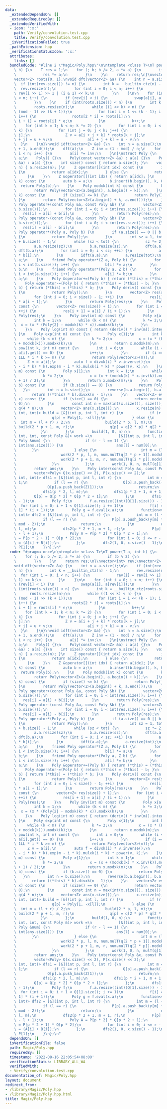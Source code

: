 ```yaml
---
data:
  _extendedDependsOn: []
  _extendedRequiredBy: []
  _extendedVerifiedWith:
  - icon: ':x:'
    path: Verify/convolution.test.cpp
    title: Verify/convolution.test.cpp
  _isVerificationFailed: true
  _pathExtension: hpp
  _verificationStatusIcon: ':x:'
  attributes:
    links: []
  bundledCode: "#line 2 \"Magic/Poly.hpp\"\n\ntemplate <class T>\nT power(T a, int\
    \ b) {\n    T res = 1;\n    for (; b; b /= 2, a *= a) {\n        if (b % 2) {\n\
    \            res *= a;\n        }\n    }\n    return res;\n}\nvector<int> rev;\n\
    vector<Z> roots{0, 1};\nvoid dft(vector<Z> &a) {\n    int n = a.size();\n\n  \
    \  if (int(rev.size()) != n) {\n        int k = __builtin_ctz(n) - 1;\n      \
    \  rev.resize(n);\n        for (int i = 0; i < n; i++) {\n            rev[i] =\
    \ rev[i >> 1] >> 1 | (i & 1) << k;\n        }\n    }\n\n    for (int i = 0; i\
    \ < n; i++) {\n        if (rev[i] < i) {\n            swap(a[i], a[rev[i]]);\n\
    \        }\n    }\n    if (int(roots.size()) < n) {\n        int k = __builtin_ctz(roots.size());\n\
    \        roots.resize(n);\n        while ((1 << k) < n) {\n            Z e = power(Z(3),\
    \ (mod - 1) >> (k + 1));\n            for (int i = 1 << (k - 1); i < (1 << k);\
    \ i++) {\n                roots[2 * i] = roots[i];\n                roots[2 *\
    \ i + 1] = roots[i] * e;\n            }\n            k++;\n        }\n    }\n\
    \    for (int k = 1; k < n; k *= 2) {\n        for (int i = 0; i < n; i += 2 *\
    \ k) {\n            for (int j = 0; j < k; j++) {\n                Z u = a[i +\
    \ j];\n                Z v = a[i + j + k] * roots[k + j];\n                a[i\
    \ + j] = u + v;\n                a[i + j + k] = u - v;\n            }\n      \
    \  }\n    }\n}\nvoid idft(vector<Z> &a) {\n    int n = a.size();\n    reverse(a.begin()\
    \ + 1, a.end());\n    dft(a);\n    Z inv = (1 - mod) / n;\n    for (int i = 0;\
    \ i < n; i++) {\n        a[i] *= inv;\n    }\n}\nstruct Poly {\n    vector<Z>\
    \ a;\n    Poly() {}\n    Poly(const vector<Z> &a) : a(a) {}\n    Poly(const initializer_list<Z>\
    \ &a) : a(a) {}\n    int size() const { return a.size(); }\n    void resize(int\
    \ n) { a.resize(n); }\n    Z operator[](int idx) const {\n        if (idx < size())\
    \ {\n            return a[idx];\n        } else {\n            return 0;\n   \
    \     }\n    }\n    Z &operator[](int idx) { return a[idx]; }\n    Poly mulxk(int\
    \ k) const {\n        auto b = a;\n        b.insert(b.begin(), k, 0);\n      \
    \  return Poly(b);\n    }\n    Poly modxk(int k) const {\n        k = min(k, size());\n\
    \        return Poly(vector<Z>(a.begin(), a.begin() + k));\n    }\n    Poly divxk(int\
    \ k) const {\n        if (size() <= k) {\n            return Poly();\n       \
    \ }\n        return Poly(vector<Z>(a.begin() + k, a.end()));\n    }\n    friend\
    \ Poly operator+(const Poly &a, const Poly &b) {\n        vector<Z> res(max(a.size(),\
    \ b.size()));\n        for (int i = 0; i < int(res.size()); i++) {\n         \
    \   res[i] = a[i] + b[i];\n        }\n        return Poly(res);\n    }\n    friend\
    \ Poly operator-(const Poly &a, const Poly &b) {\n        vector<Z> res(max(a.size(),\
    \ b.size()));\n        for (int i = 0; i < int(res.size()); i++) {\n         \
    \   res[i] = a[i] - b[i];\n        }\n        return Poly(res);\n    }\n    friend\
    \ Poly operator*(Poly a, Poly b) {\n        if (a.size() == 0 || b.size() == 0)\
    \ {\n            return Poly();\n        }\n        int sz = 1, tot = a.size()\
    \ + b.size() - 1;\n        while (sz < tot) {\n            sz *= 2;\n        }\n\
    \        a.a.resize(sz);\n        b.a.resize(sz);\n        dft(a.a);\n       \
    \ dft(b.a);\n        for (int i = 0; i < sz; ++i) {\n            a.a[i] = a[i]\
    \ * b[i];\n        }\n        idft(a.a);\n        a.resize(tot);\n        return\
    \ a;\n    }\n    friend Poly operator*(Z a, Poly b) {\n        for (int i = 0;\
    \ i < int(b.size()); i++) {\n            b[i] *= a;\n        }\n        return\
    \ b;\n    }\n    friend Poly operator*(Poly a, Z b) {\n        for (int i = 0;\
    \ i < int(a.size()); i++) {\n            a[i] *= b;\n        }\n        return\
    \ a;\n    }\n    Poly &operator+=(Poly b) { return (*this) = (*this) + b; }\n\
    \    Poly &operator-=(Poly b) { return (*this) = (*this) - b; }\n    Poly &operator*=(Poly\
    \ b) { return (*this) = (*this) * b; }\n    Poly deriv() const {\n        if (a.empty())\
    \ {\n            return Poly();\n        }\n        vector<Z> res(size() - 1);\n\
    \        for (int i = 0; i < size() - 1; ++i) {\n            res[i] = Z(i + 1)\
    \ * a[i + 1];\n        }\n        return Poly(res);\n    }\n    Poly integr()\
    \ const {\n        vector<Z> res(size() + 1);\n        for (int i = 0; i < size();\
    \ ++i) {\n            res[i + 1] = a[i] / (i + 1);\n        }\n        return\
    \ Poly(res);\n    }\n    Poly inv(int m) const {\n        Poly x{a[0].inverse()};\n\
    \        int k = 1;\n        while (k < m) {\n            k *= 2;\n          \
    \  x = (x * (Poly{2} - modxk(k) * x)).modxk(k);\n        }\n        return x.modxk(m);\n\
    \    }\n    Poly log(int m) const { return (deriv() * inv(m)).integr().modxk(m);\
    \ }\n    Poly exp(int m) const {\n        Poly x{1};\n        int k = 1;\n   \
    \     while (k < m) {\n            k *= 2;\n            x = (x * (Poly{1} - x.log(k)\
    \ + modxk(k))).modxk(k);\n        }\n        return x.modxk(m);\n    }\n    Poly\
    \ pow(int k, int m) const {\n        int i = 0;\n        while (i < size() &&\
    \ a[i].get() == 0) {\n            i++;\n        }\n        if (i == size() ||\
    \ 1LL * i * k >= m) {\n            return Poly(vector<Z>(m));\n        }\n   \
    \     Z v = a[i];\n        auto f = divxk(i) * v.inverse();\n        return (f.log(m\
    \ - i * k) * k).exp(m - i * k).mulxk(i * k) * power(v, k);\n    }\n    Poly sqrt(int\
    \ m) const {\n        Poly x{1};\n        int k = 1;\n        while (k < m) {\n\
    \            k *= 2;\n            x = (x + (modxk(k) * x.inv(k)).modxk(k)) * ((mod\
    \ + 1) / 2);\n        }\n        return x.modxk(m);\n    }\n    Poly mulT(Poly\
    \ b) const {\n        if (b.size() == 0) {\n            return Poly();\n     \
    \   }\n        int n = b.size();\n        reverse(b.a.begin(), b.a.end());\n \
    \       return ((*this) * b).divxk(n - 1);\n    }\n    vector<Z> eval(vector<Z>\
    \ x) const {\n        if (size() == 0) {\n            return vector<Z>(x.size(),\
    \ 0);\n        }\n        const int n = max(int(x.size()), size());\n        vector<Poly>\
    \ q(4 * n);\n        vector<Z> ans(x.size());\n        x.resize(n);\n        function<void(int,\
    \ int, int)> build = [&](int p, int l, int r) {\n            if (r - l == 1) {\n\
    \                q[p] = Poly{1, -x[l]};\n            } else {\n              \
    \  int m = (l + r) / 2;\n                build(2 * p, l, m);\n               \
    \ build(2 * p + 1, m, r);\n                q[p] = q[2 * p] * q[2 * p + 1];\n \
    \           }\n        };\n        build(1, 0, n);\n        function<void(int,\
    \ int, int, const Poly &)> work =\n            [&](int p, int l, int r, const\
    \ Poly &num) {\n                if (r - l == 1) {\n                    if (l <\
    \ int(ans.size())) {\n                        ans[l] = num[0];\n             \
    \       }\n                } else {\n                    int m = (l + r) / 2;\n\
    \                    work(2 * p, l, m, num.mulT(q[2 * p + 1]).modxk(m - l));\n\
    \                    work(2 * p + 1, m, r, num.mulT(q[2 * p]).modxk(r - m));\n\
    \                }\n            };\n        work(1, 0, n, mulT(q[1].inv(n)));\n\
    \        return ans;\n    }\n    Poly inter(const Poly &x, const Poly &y) {\n\
    \        vector<Poly> Q(x.size() << 2), P(x.size() << 2);\n        function<void(int,\
    \ int, int)> dfs1 = [&](int p, int l, int r) {\n            int m = (l + r) >>\
    \ 1;\n            if (l == r) {\n                Q[p].a.push_back(-x[m]);\n  \
    \              Q[p].a.push_back(Z(1));\n                return;\n            }\n\
    \            dfs1(p * 2, l, m);\n            dfs1(p * 2 + 1, m + 1, r);\n    \
    \        Q[p] = Q[p * 2] * Q[p * 2 + 1];\n        };\n        dfs1(1, 0, x.size()\
    \ - 1);\n        Poly f;\n        f.a.resize((int)(Q[1].size()) - 1);\n      \
    \  for (int i = 0; i + 1 < Q[1].size(); i += 1)\n            f[i] = (Q[1][i +\
    \ 1] * (i + 1));\n        Poly g = f.eval(x.a);\n        function<void(int, int,\
    \ int)> dfs2 = [&](int p, int l, int r) {\n            int m = (l + r) >> 1;\n\
    \            if (l == r) {\n                P[p].a.push_back(y[m] * power(g[m],\
    \ mod - 2));\n                return;\n            }\n            dfs2(p * 2,\
    \ l, m);\n            dfs2(p * 2 + 1, m + 1, r);\n            P[p].a.resize(r\
    \ - l + 1);\n            Poly A = P[p * 2] * Q[p * 2 + 1];\n            Poly B\
    \ = P[p * 2 + 1] * Q[p * 2];\n            for (int i = 0; i <= r - l; i++) P[p][i]\
    \ = (A[i] + B[i]);\n        };\n        dfs2(1, 0, x.size() - 1);\n        return\
    \ P[1];\n    }\n};\n"
  code: "#pragma once\n\ntemplate <class T>\nT power(T a, int b) {\n    T res = 1;\n\
    \    for (; b; b /= 2, a *= a) {\n        if (b % 2) {\n            res *= a;\n\
    \        }\n    }\n    return res;\n}\nvector<int> rev;\nvector<Z> roots{0, 1};\n\
    void dft(vector<Z> &a) {\n    int n = a.size();\n\n    if (int(rev.size()) !=\
    \ n) {\n        int k = __builtin_ctz(n) - 1;\n        rev.resize(n);\n      \
    \  for (int i = 0; i < n; i++) {\n            rev[i] = rev[i >> 1] >> 1 | (i &\
    \ 1) << k;\n        }\n    }\n\n    for (int i = 0; i < n; i++) {\n        if\
    \ (rev[i] < i) {\n            swap(a[i], a[rev[i]]);\n        }\n    }\n    if\
    \ (int(roots.size()) < n) {\n        int k = __builtin_ctz(roots.size());\n  \
    \      roots.resize(n);\n        while ((1 << k) < n) {\n            Z e = power(Z(3),\
    \ (mod - 1) >> (k + 1));\n            for (int i = 1 << (k - 1); i < (1 << k);\
    \ i++) {\n                roots[2 * i] = roots[i];\n                roots[2 *\
    \ i + 1] = roots[i] * e;\n            }\n            k++;\n        }\n    }\n\
    \    for (int k = 1; k < n; k *= 2) {\n        for (int i = 0; i < n; i += 2 *\
    \ k) {\n            for (int j = 0; j < k; j++) {\n                Z u = a[i +\
    \ j];\n                Z v = a[i + j + k] * roots[k + j];\n                a[i\
    \ + j] = u + v;\n                a[i + j + k] = u - v;\n            }\n      \
    \  }\n    }\n}\nvoid idft(vector<Z> &a) {\n    int n = a.size();\n    reverse(a.begin()\
    \ + 1, a.end());\n    dft(a);\n    Z inv = (1 - mod) / n;\n    for (int i = 0;\
    \ i < n; i++) {\n        a[i] *= inv;\n    }\n}\nstruct Poly {\n    vector<Z>\
    \ a;\n    Poly() {}\n    Poly(const vector<Z> &a) : a(a) {}\n    Poly(const initializer_list<Z>\
    \ &a) : a(a) {}\n    int size() const { return a.size(); }\n    void resize(int\
    \ n) { a.resize(n); }\n    Z operator[](int idx) const {\n        if (idx < size())\
    \ {\n            return a[idx];\n        } else {\n            return 0;\n   \
    \     }\n    }\n    Z &operator[](int idx) { return a[idx]; }\n    Poly mulxk(int\
    \ k) const {\n        auto b = a;\n        b.insert(b.begin(), k, 0);\n      \
    \  return Poly(b);\n    }\n    Poly modxk(int k) const {\n        k = min(k, size());\n\
    \        return Poly(vector<Z>(a.begin(), a.begin() + k));\n    }\n    Poly divxk(int\
    \ k) const {\n        if (size() <= k) {\n            return Poly();\n       \
    \ }\n        return Poly(vector<Z>(a.begin() + k, a.end()));\n    }\n    friend\
    \ Poly operator+(const Poly &a, const Poly &b) {\n        vector<Z> res(max(a.size(),\
    \ b.size()));\n        for (int i = 0; i < int(res.size()); i++) {\n         \
    \   res[i] = a[i] + b[i];\n        }\n        return Poly(res);\n    }\n    friend\
    \ Poly operator-(const Poly &a, const Poly &b) {\n        vector<Z> res(max(a.size(),\
    \ b.size()));\n        for (int i = 0; i < int(res.size()); i++) {\n         \
    \   res[i] = a[i] - b[i];\n        }\n        return Poly(res);\n    }\n    friend\
    \ Poly operator*(Poly a, Poly b) {\n        if (a.size() == 0 || b.size() == 0)\
    \ {\n            return Poly();\n        }\n        int sz = 1, tot = a.size()\
    \ + b.size() - 1;\n        while (sz < tot) {\n            sz *= 2;\n        }\n\
    \        a.a.resize(sz);\n        b.a.resize(sz);\n        dft(a.a);\n       \
    \ dft(b.a);\n        for (int i = 0; i < sz; ++i) {\n            a.a[i] = a[i]\
    \ * b[i];\n        }\n        idft(a.a);\n        a.resize(tot);\n        return\
    \ a;\n    }\n    friend Poly operator*(Z a, Poly b) {\n        for (int i = 0;\
    \ i < int(b.size()); i++) {\n            b[i] *= a;\n        }\n        return\
    \ b;\n    }\n    friend Poly operator*(Poly a, Z b) {\n        for (int i = 0;\
    \ i < int(a.size()); i++) {\n            a[i] *= b;\n        }\n        return\
    \ a;\n    }\n    Poly &operator+=(Poly b) { return (*this) = (*this) + b; }\n\
    \    Poly &operator-=(Poly b) { return (*this) = (*this) - b; }\n    Poly &operator*=(Poly\
    \ b) { return (*this) = (*this) * b; }\n    Poly deriv() const {\n        if (a.empty())\
    \ {\n            return Poly();\n        }\n        vector<Z> res(size() - 1);\n\
    \        for (int i = 0; i < size() - 1; ++i) {\n            res[i] = Z(i + 1)\
    \ * a[i + 1];\n        }\n        return Poly(res);\n    }\n    Poly integr()\
    \ const {\n        vector<Z> res(size() + 1);\n        for (int i = 0; i < size();\
    \ ++i) {\n            res[i + 1] = a[i] / (i + 1);\n        }\n        return\
    \ Poly(res);\n    }\n    Poly inv(int m) const {\n        Poly x{a[0].inverse()};\n\
    \        int k = 1;\n        while (k < m) {\n            k *= 2;\n          \
    \  x = (x * (Poly{2} - modxk(k) * x)).modxk(k);\n        }\n        return x.modxk(m);\n\
    \    }\n    Poly log(int m) const { return (deriv() * inv(m)).integr().modxk(m);\
    \ }\n    Poly exp(int m) const {\n        Poly x{1};\n        int k = 1;\n   \
    \     while (k < m) {\n            k *= 2;\n            x = (x * (Poly{1} - x.log(k)\
    \ + modxk(k))).modxk(k);\n        }\n        return x.modxk(m);\n    }\n    Poly\
    \ pow(int k, int m) const {\n        int i = 0;\n        while (i < size() &&\
    \ a[i].get() == 0) {\n            i++;\n        }\n        if (i == size() ||\
    \ 1LL * i * k >= m) {\n            return Poly(vector<Z>(m));\n        }\n   \
    \     Z v = a[i];\n        auto f = divxk(i) * v.inverse();\n        return (f.log(m\
    \ - i * k) * k).exp(m - i * k).mulxk(i * k) * power(v, k);\n    }\n    Poly sqrt(int\
    \ m) const {\n        Poly x{1};\n        int k = 1;\n        while (k < m) {\n\
    \            k *= 2;\n            x = (x + (modxk(k) * x.inv(k)).modxk(k)) * ((mod\
    \ + 1) / 2);\n        }\n        return x.modxk(m);\n    }\n    Poly mulT(Poly\
    \ b) const {\n        if (b.size() == 0) {\n            return Poly();\n     \
    \   }\n        int n = b.size();\n        reverse(b.a.begin(), b.a.end());\n \
    \       return ((*this) * b).divxk(n - 1);\n    }\n    vector<Z> eval(vector<Z>\
    \ x) const {\n        if (size() == 0) {\n            return vector<Z>(x.size(),\
    \ 0);\n        }\n        const int n = max(int(x.size()), size());\n        vector<Poly>\
    \ q(4 * n);\n        vector<Z> ans(x.size());\n        x.resize(n);\n        function<void(int,\
    \ int, int)> build = [&](int p, int l, int r) {\n            if (r - l == 1) {\n\
    \                q[p] = Poly{1, -x[l]};\n            } else {\n              \
    \  int m = (l + r) / 2;\n                build(2 * p, l, m);\n               \
    \ build(2 * p + 1, m, r);\n                q[p] = q[2 * p] * q[2 * p + 1];\n \
    \           }\n        };\n        build(1, 0, n);\n        function<void(int,\
    \ int, int, const Poly &)> work =\n            [&](int p, int l, int r, const\
    \ Poly &num) {\n                if (r - l == 1) {\n                    if (l <\
    \ int(ans.size())) {\n                        ans[l] = num[0];\n             \
    \       }\n                } else {\n                    int m = (l + r) / 2;\n\
    \                    work(2 * p, l, m, num.mulT(q[2 * p + 1]).modxk(m - l));\n\
    \                    work(2 * p + 1, m, r, num.mulT(q[2 * p]).modxk(r - m));\n\
    \                }\n            };\n        work(1, 0, n, mulT(q[1].inv(n)));\n\
    \        return ans;\n    }\n    Poly inter(const Poly &x, const Poly &y) {\n\
    \        vector<Poly> Q(x.size() << 2), P(x.size() << 2);\n        function<void(int,\
    \ int, int)> dfs1 = [&](int p, int l, int r) {\n            int m = (l + r) >>\
    \ 1;\n            if (l == r) {\n                Q[p].a.push_back(-x[m]);\n  \
    \              Q[p].a.push_back(Z(1));\n                return;\n            }\n\
    \            dfs1(p * 2, l, m);\n            dfs1(p * 2 + 1, m + 1, r);\n    \
    \        Q[p] = Q[p * 2] * Q[p * 2 + 1];\n        };\n        dfs1(1, 0, x.size()\
    \ - 1);\n        Poly f;\n        f.a.resize((int)(Q[1].size()) - 1);\n      \
    \  for (int i = 0; i + 1 < Q[1].size(); i += 1)\n            f[i] = (Q[1][i +\
    \ 1] * (i + 1));\n        Poly g = f.eval(x.a);\n        function<void(int, int,\
    \ int)> dfs2 = [&](int p, int l, int r) {\n            int m = (l + r) >> 1;\n\
    \            if (l == r) {\n                P[p].a.push_back(y[m] * power(g[m],\
    \ mod - 2));\n                return;\n            }\n            dfs2(p * 2,\
    \ l, m);\n            dfs2(p * 2 + 1, m + 1, r);\n            P[p].a.resize(r\
    \ - l + 1);\n            Poly A = P[p * 2] * Q[p * 2 + 1];\n            Poly B\
    \ = P[p * 2 + 1] * Q[p * 2];\n            for (int i = 0; i <= r - l; i++) P[p][i]\
    \ = (A[i] + B[i]);\n        };\n        dfs2(1, 0, x.size() - 1);\n        return\
    \ P[1];\n    }\n};\n"
  dependsOn: []
  isVerificationFile: false
  path: Magic/Poly.hpp
  requiredBy: []
  timestamp: '2022-08-16 22:05:54+08:00'
  verificationStatus: LIBRARY_ALL_WA
  verifiedWith:
  - Verify/convolution.test.cpp
documentation_of: Magic/Poly.hpp
layout: document
redirect_from:
- /library/Magic/Poly.hpp
- /library/Magic/Poly.hpp.html
title: Magic/Poly.hpp
---
```

